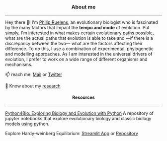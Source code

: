 
<h3 align="center">
About me
</h3>

---

Hey there 👋! I'm [Philip Ruelens](https://pruelens.github.io), an evolutionary biologist who is fascinated by the many factors that impact the **tempo and mode** of evolution. Put simply, I'm interested in what makes certain evolutionary paths possible, what are the actual paths that evolution is able to take and —if there is a discrepancy between the two— what are the factors affecting their difference. To do this, I use a combination of experimental, phylogenetic and modelling approaches. As I am interested in the universal drivers of evolution, I prefer to work on a wide range of different organisms and mechanisms.   
					      
  📫 reach me: [Mail](mailto:philip.ruelens@gmail.com) or [Twitter](https://twitter.com/@philipruelens)
	
  📄 Know about my [research](https://scholar.google.nl/citations?user=o3swJCUAAAAJ&hl=en)  
  

<h4 align="center">
Resources
</h4>

---

[Python4Bio: Exploring Biology and Evolution with Python](https://github.com/Pruelens/Models_In_Biology)
A repository of jupyter notebooks that explore evolutionary biology and classic biology models using python. 

Explore Hardy-weinberg Equilibrium: [Streamlit App](https://pruelens-hw-app-hwstreamlit-iyf2kb.streamlit.app/) or [Repository](https://github.com/Pruelens/HW_app)

